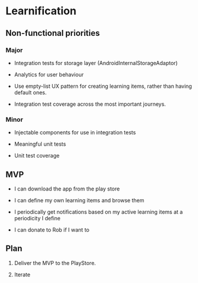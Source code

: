# Learnification

## Non-functional priorities

### Major

- Integration tests for storage layer (AndroidInternalStorageAdaptor)

- Analytics for user behaviour

- Use empty-list UX pattern for creating learning items, rather than having default ones.

- Integration test coverage across the most important journeys.

### Minor

- Injectable components for use in integration tests

- Meaningful unit tests

- Unit test coverage

## MVP

- I can download the app from the play store

- I can define my own learning items and browse them

- I periodically get notifications based on my active learning items at a periodicity I define

- I can donate to Rob if I want to

## Plan

1. Deliver the MVP to the PlayStore.

2. Iterate
